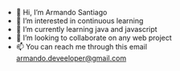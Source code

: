 - 👋 Hi, I’m Armando Santiago
- 👀 I’m interested in continuous learning 
- 🌱 I’m currently learning java and javascript 
- 💞️ I’m looking to collaborate on any web project
- 📫 You can reach me through this email armando.deveeloper@gmail.com

<!---
DeveloperArmando/DeveloperArmando is a ✨ special ✨ repository because its `README.md` (this file) appears on your GitHub profile.
You can click the Preview link to take a look at your changes.
--->
